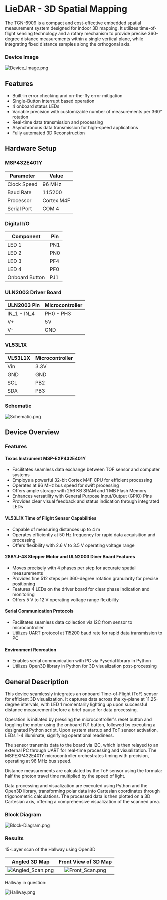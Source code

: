 # LieDAR - 3D Spatial Mapping

The TGN-6909 is a compact and cost-effective embedded spatial measurement system designed for indoor 3D mapping. It utilizes time-of-flight sensing technology and a rotary mechanism to provide precise 360-degree distance measurements within a single vertical plane, while integrating fixed distance samples along the orthogonal axis.

### Device Image

![Device_Image.png](https://github.com/Tirth-Nagar/LieDAR-3D-Spatial-Mapping/blob/2830078ba3c2d4bd4af3525be7b3637d44c96efa/Assets/Product.jpg)

## Features

- Built-in error checking and on-the-fly error mitigation
- Single-Button interrupt based operation
- 4 onboard status LEDs
- Variable precision with customizable number of measurements per 360° rotation
- Real-time data transmission and processing
- Asynchronous data transmission for high-speed applications
- Fully automated 3D Reconstruction

## Hardware Setup

### MSP432E401Y

| Parameter | Value |
|------------|-------|
| Clock Speed | 96 MHz |
| Baud Rate | 115200 |
| Processor | Cortex M4F |
| Serial Port | COM 4 |

### Digital I/O

| Component | Pin |
|------------|-----|
| LED 1 | PN1 |
| LED 2 | PN0 |
| LED 3 | PF4 |
| LED 4 | PF0 |
| Onboard Button | PJ1 |

### ULN2003 Driver Board

| ULN2003 Pin | Microcontroller |
|--------------|-----------------|
| IN_1 - IN_4 | PH0 - PH3 |
| V+ | 5V |
| V- | GND |

### VL53L1X

| VL53L1X | Microcontroller |
|----------|-----------------|
| Vin | 3.3V |
| GND | GND |
| SCL | PB2 |
| SDA | PB3 |

### Schematic

![Schematic.png](https://github.com/Tirth-Nagar/LieDAR-3D-Spatial-Mapping/blob/2830078ba3c2d4bd4af3525be7b3637d44c96efa/Assets/Schematic.png)

## Device Overview

### Features

#### Texas Instrument MSP-EXP432E401Y
- Facilitates seamless data exchange between TOF sensor and computer systems
- Employs a powerful 32-bit Cortex M4F CPU for efficient processing
- Operates at 96 MHz bus speed for swift processing
- Offers ample storage with 256 KB SRAM and 1 MB Flash Memory
- Enhances versatility with General Purpose Input/Output (GPIO) Pins
- Provides clear visual feedback and status indication through integrated LEDs

#### VL53L1X Time of Flight Sensor Capabilities
- Capable of measuring distances up to 4 m
- Operates efficiently at 50 Hz frequency for rapid data acquisition and processing
- Offers flexibility with 2.6 V to 3.5 V operating voltage range

#### 28BYJ-48 Stepper Motor and ULN2003 Diver Board Features
- Moves precisely with 4 phases per step for accurate spatial measurements
- Provides fine 512 steps per 360-degree rotation granularity for precise positioning
- Features 4 LEDs on the driver board for clear phase indication and monitoring
- Offers 5 V to 12 V operating voltage range flexibility

#### Serial Communication Protocols
- Facilitates seamless data collection via I2C from sensor to microcontroller
- Utilizes UART protocol at 115200 baud rate for rapid data transmission to PC

#### Environment Recreation
- Enables serial communication with PC via Pyserial library in Python
- Utilizes Open3D library in Python for 3D visualization post-processing

## General Description

This device seamlessly integrates an onboard Time-of-Flight (ToF) sensor for efficient 3D visualization. It captures data across the xy-plane at 11.25-degree intervals, with LED 1 momentarily lighting up upon successful distance measurement before a brief pause for data processing.

Operation is initiated by pressing the microcontroller's reset button and toggling the motor using the onboard PJ1 button, followed by executing a designated Python script. Upon system startup and ToF sensor activation, LEDs 1-4 illuminate, signifying operational readiness.

The sensor transmits data to the board via I2C, which is then relayed to an external PC through UART for real-time processing and visualization. The MSPEXP432E401Y microcontroller orchestrates timing with precision, operating at 96 MHz bus speed.

Distance measurements are calculated by the ToF sensor using the formula: half the photon travel time multiplied by the speed of light.

Data processing and visualization are executed using Python and the Open3D library, transforming polar data into Cartesian coordinates through trigonometric calculations. The processed data is then plotted on a 3D Cartesian axis, offering a comprehensive visualization of the scanned area.

### Block Diagram

![Block-Diagram.png](https://github.com/Tirth-Nagar/LieDAR-3D-Spatial-Mapping/blob/2830078ba3c2d4bd4af3525be7b3637d44c96efa/Assets/Block%20Diagram.png)

### Results

15-Layer scan of the Hallway using Open3D

Angled 3D Map             |  Front View of 3D Map
:-------------------------:|:-------------------------:
![Angled_Scan.png](https://github.com/Tirth-Nagar/LieDAR-3D-Spatial-Mapping/blob/2830078ba3c2d4bd4af3525be7b3637d44c96efa/Assets/Angled.png)  |  ![Front_Scan.png](https://github.com/Tirth-Nagar/LieDAR-3D-Spatial-Mapping/blob/2830078ba3c2d4bd4af3525be7b3637d44c96efa/Assets/Front.png)
 

Hallway in question:

![Hallway.png](https://github.com/Tirth-Nagar/LieDAR-3D-Spatial-Mapping/blob/2830078ba3c2d4bd4af3525be7b3637d44c96efa/Assets/Hallway.jpg)


